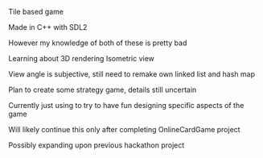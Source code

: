 Tile based game

Made in C++ with SDL2

However my knowledge of both of these is pretty bad

Learning about 3D rendering
Isometric view

View angle is subjective, still need to remake own linked list and hash map

Plan to create some strategy game, details still uncertain

Currently just using to try to have fun designing specific aspects of the game

Will likely continue this only after completing OnlineCardGame project

Possibly expanding upon previous hackathon project
